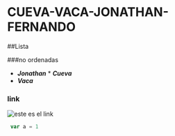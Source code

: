 # CUEVA-VACA-JONATHAN-FERNANDO


##Lista

###no ordenadas

* ***Jonathan***
      * ***Cueva***
* ***Vaca***


### link
![este es el link](https://i1.wp.com/windowscustomization.com/wp-content/uploads/2019/10/Apex-Legends-Caustic-Breath-It-In.gif?fit=768%2C432&quality=80&strip=all&ssl=1)
```javascript
 var a = 1
 ```
